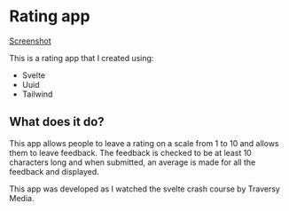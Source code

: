 # Rating app

[Screenshot](./screenshot.png)

This is a rating app that I created using:
- Svelte
- Uuid
- Tailwind

## What does it do?
This app allows people to leave a rating on a scale from 1 to 10 and allows them to leave feedback. The feedback is checked to be at least 10 characters long and when submitted, an average is made for all the feedback and displayed. 

This app was developed as I watched the svelte crash course by Traversy Media.
